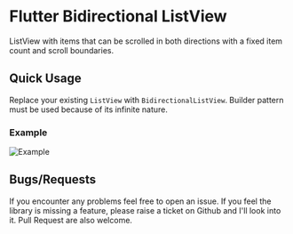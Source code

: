 
# Flutter Bidirectional ListView

ListView with items that can be scrolled in both directions with a fixed item count and scroll boundaries.

## Quick Usage

Replace your existing `ListView` with `BidirectionalListView`. Builder pattern must be used because of its infinite nature.

### Example
![Example](https://github.com/fluttercommunity/flutter_infinite_listview/raw/readme/example.gif)

## Bugs/Requests
If you encounter any problems feel free to open an issue. If you feel the library is
missing a feature, please raise a ticket on Github and I'll look into it.
Pull Request are also welcome.
